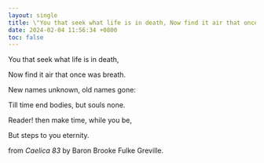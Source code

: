 ```yaml
---
layout: single
title: \"You that seek what life is in death, Now find it air that once was breath.\"
date: 2024-02-04 11:56:34 +0800
toc: false
---
```


You that seek what life is in death,

Now find it air that once was breath.

New names unknown, old names gone:

Till time end bodies, but souls none.

Reader! then make time, while you be,

But steps to you eternity.

from *Caelica 83* by Baron Brooke Fulke Greville.